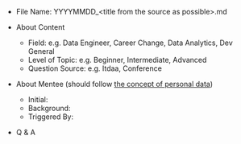 - File Name: YYYYMMDD_\<title from the source as possible\>.md

- About Content
    - Field: e.g. Data Engineer, Career Change, Data Analytics, Dev General
    - Level of Topic: e.g. Beginner, Intermediate, Advanced
    - Question Source: e.g. Itdaa, Conference

- About Mentee (should follow [the concept of personal data](https://en.wikipedia.org/wiki/Personal_data))
    - Initial:
    - Background:
    - Triggered By:

- Q & A
